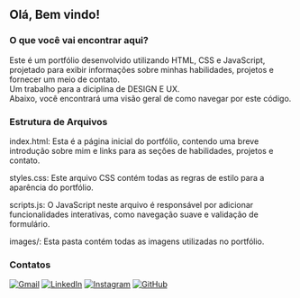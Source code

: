 ## Olá, Bem vindo!
### O que você vai encontrar aqui?

Este é um portfólio desenvolvido utilizando HTML, CSS e JavaScript, projetado para exibir informações sobre minhas habilidades, projetos e fornecer um meio de contato.     
Um trabalho para a diciplina de DESIGN E UX.     
Abaixo, você encontrará uma visão geral de como navegar por este código.

### Estrutura de Arquivos
index.html: Esta é a página inicial do portfólio, contendo uma breve introdução sobre mim e links para as seções de habilidades, projetos e contato.

styles.css: Este arquivo CSS contém todas as regras de estilo para a aparência do portfólio.

scripts.js: O JavaScript neste arquivo é responsável por adicionar funcionalidades interativas, como navegação suave e validação de formulário.

images/: Esta pasta contém todas as imagens utilizadas no portfólio.

### Contatos

[![Gmail](https://img.shields.io/badge/Gmail-333333?style=for-the-badge&logo=gmail&logoColor=red)](mailto:danileborges11@gmail.com)
[![LinkedIn](https://img.shields.io/badge/LinkedIn-0077B5?style=for-the-badge&logo=linkedin&logoColor=white)](https://www.linkedin.com/in/daniele-borges-8182071aa/)
[![Instagram](https://img.shields.io/badge/-Instagram-%23E4405F?style=for-the-badge&logo=instagram&logoColor=white)](https://www.instagram.com/danielebborges?igsh=Y29od2g0Y2duanY2)
[![GitHub](https://img.shields.io/badge/GitHub-100000?style=for-the-badge&logo=github&logoColor=white)](https://github.com/Danielebborges)

